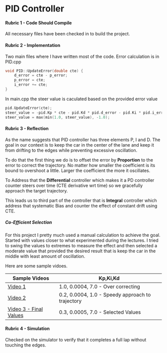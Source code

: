 # PID Controller

#### Rubric 1 - Code Should Compile
All necessary files have been checked in to build the project.

#### Rubric 2 - Implementation
Two main files where I have written most of the code. Error calculation is in PID.cpp 

```C++
void PID::UpdateError(double cte) {
	d_error = cte - p_error;
	p_error = cte;
	i_error += cte;
}
```

In main.cpp the steer value is caculated based on the provided error value

```C++
pid.UpdateError(cte);
steer_value = -pid.Kp * cte - pid.Kd * pid.d_error - pid.Ki * pid.i_error;
steer_value = max(min(1.0, steer_value), -1.0);
```

#### Rubric 3 - Reflection
As the name suggests that PID controller has three elements P, I and D. The goal in our context
is to keep the car in the center of the lane and keep it from drifting to the edges while preventing excessive oscillation.
 
To do that the first thing we do is to offset the error by **Proportion** to the error to correct the trajectory. No 
matter how smaller the coefficient is its bound to overshoot a little. Larger the coefficient the more it oscillates.
  
To Address that the **Differential** controller which makes it a PD controller counter steers over time (CTE derivative wrt time) 
so we gracefully approach the target trajectory. 

This leads us to third part of the controller that is **Integral** controller which address that systematic Bias and counter 
 the effect of constant drift using CTE.

  
##### Co-Efficient Selection

For this project I pretty much used a manual calculation to achieve the goal. Started with values closer to what experimented
during the lectures. I tried to swing the values to extremes to measure the effect and then selected a moderate value that 
provided the desired result that is keep the car in the middle with least amount of oscillation.

Here are some sample vidoes.


|Sample Videos|Kp,Ki,Kd|
| ------------- |-------------|
|[Video 1](https://youtu.be/LQhpuLInvAk)|1.0, 0.0004, 7.0 - Over correcting|
|[Video 2](https://youtu.be/f678RolrkSs)|0.2, 0.0004, 1.0 - Speedy approach to trajectory|
|[Video 3 - Final Values](https://youtu.be/nBppfHs0wYk)|0.3, 0.0005, 7.0 - Selected Values|

 
#### Rubric 4 - Simulation
Checked on the simulator to verify that it completes a full lap without touching the edges. 